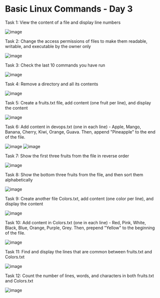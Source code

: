 
# Basic Linux Commands - Day 3

Task 1: View the content of a file and display line numbers

![image](https://github.com/Bhavin213/90DaysOfDevOps/blob/main/day03/task%201.png)

Task 2: Change the access permissions of files to make them readable, writable, and executable by the owner only

![image](https://github.com/Bhavin213/90DaysOfDevOps/blob/main/day03/task%202.png?raw=true)

Task 3: Check the last 10 commands you have run

![image](https://github.com/Bhavin213/90DaysOfDevOps/blob/main/day03/task%203.png?raw=true)

Task 4: Remove a directory and all its contents

![image](https://github.com/Bhavin213/90DaysOfDevOps/blob/main/day03/task%204.png)

Task 5: Create a fruits.txt file, add content (one fruit per line), and display the content

![image](https://github.com/Bhavin213/90DaysOfDevOps/blob/main/day03/task%205.png?raw=true)

Task 6: Add content in devops.txt (one in each line) - Apple, Mango, Banana, Cherry, Kiwi, Orange, Guava. Then, append "Pineapple" to the end of the file.

![image](https://github.com/Bhavin213/90DaysOfDevOps/blob/main/day03/task%206.png)
![image](https://github.com/Bhavin213/90DaysOfDevOps/blob/main/day03/task%2066.png)

Task 7: Show the first three fruits from the file in reverse order

![image](https://github.com/Bhavin213/90DaysOfDevOps/blob/main/day03/task%207.png?raw=true)

Task 8: Show the bottom three fruits from the file, and then sort them alphabetically

![image](https://github.com/Bhavin213/90DaysOfDevOps/blob/main/day03/task%208.png?raw=true)

Task 9: Create another file Colors.txt, add content (one color per line), and display the content

![image](https://github.com/Bhavin213/90DaysOfDevOps/blob/main/day03/task%209.png?raw=true)

Task 10: Add content in Colors.txt (one in each line) - Red, Pink, White, Black, Blue, Orange, Purple, Grey. Then, prepend "Yellow" to the beginning of the file.

![image](https://github.com/Bhavin213/90DaysOfDevOps/blob/main/day03/task%2010.png?raw=true)

Task 11: Find and display the lines that are common between fruits.txt and Colors.txt

![image](https://github.com/Bhavin213/90DaysOfDevOps/blob/main/day03/task%2011.png?raw=true)

Task 12: Count the number of lines, words, and characters in both fruits.txt and Colors.txt

![image](https://github.com/Bhavin213/90DaysOfDevOps/blob/main/day03/task%2012.png?raw=true)